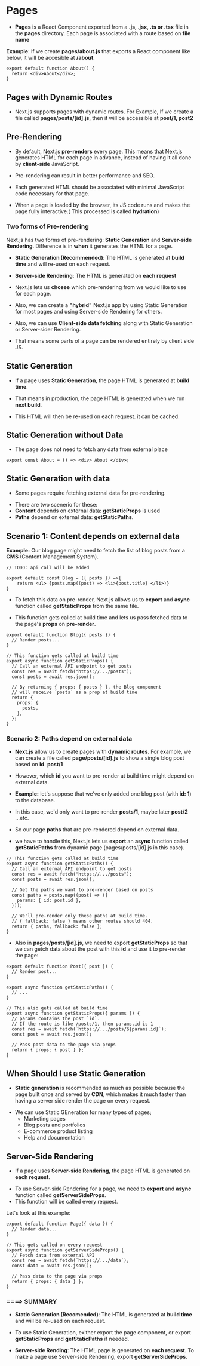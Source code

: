 # Pages

- **Pages** is a React Component exported from a **.js, .jsx, .ts or .tsx** file in the **pages** directory. Each page is associated with a route based on **file name**

**Example**: If we create **pages/about.js** that exports a React component like below, it will be accesible at **/about**.

```tsx
export default function About() {
  return <div>About</div>;
}
```

## Pages with Dynamic Routes

- Next.js supports pages with dynamic routes. For Example, If we create a file called **pages/posts/[id].js**, then it will be accessible at **post/1, post2**

## Pre-Rendering

- By default, Next.js **pre-renders** every page. This means that Next.js generates HTML for each page in advance, instead of having it all done by **client-side** JavaScript.

* Pre-rendering can result in better performance and SEO.

* Each generated HTML should be associated with minimal JavaScript code necessary for that page.
* When a page is loaded by the browser, its JS code runs and makes the page fully interactive.( This processed is called **hydration**)

### Two forms of Pre-rendering

Next.js has two forms of pre-rendering: **Static Generation** and **Server-side Rendering**. Difference is in **when** it generates the HTML for a page.

- **Static Generation (Recommended)**: The HTML is generated at **build time** and will re-used on each request.

* **Server-side Rendering**: The HTML is generated on **each request**

* Next.js lets us **chosee** which pre-rendering from we would like to use for each page.
* Also, we can create a **"hybrid"** Next.js app by using Static Generation for most pages and using Server-side Rendering for others.

* Also, we can use **Client-side data fetching** along with Static Generation or Server-sider Rendering.
* That means some parts of a page can be rendered entirely by client side JS.

## **Static Generation**

- If a page uses **Static Generation**, the page HTML is generated at **build time**.

* That means in production, the page HTML is generated when we run **next build**.

* This HTML will then be re-used on each request. it can be cached.

## **Static Generation without Data**

- The page does not need to fetch any data from external place

```tsx
export const About = () => <div> About </div>;
```

## **Static Generation with data**

- Some pages require fetching external data for pre-rendering.

* There are two scenerio for these:
* **Content** depends on external data: **getStaticProps** is used
* **Paths** depend on external data: **getStaticPaths**.

## Scenario 1: **Content** depends on external data

**Example:** Our blog page might need to fetch the list of blog posts from a **CMS** (Content Management System).

```tsx
// TODO: api call will be added

export default const Blog = ({ posts }) =>{
    return <ul> {posts.map((post) => <li>{post.title} </li>)}
}
```

- To fetch this data on pre-render, Next.js allows us to **export** and **async** function called **getStaticProps** from the same file.

* This function gets called at build time and lets us pass fetched data to the page's **props** on **pre-render**.

```tsx
export default function Blog({ posts }) {
  // Render posts...
}

// This function gets called at build time
export async function getStaticProps() {
  // Call an external API endpoint to get posts
  const res = await fetch("https://.../posts");
  const posts = await res.json();

  // By returning { props: { posts } }, the Blog component
  // will receive `posts` as a prop at build time
  return {
    props: {
      posts,
    },
  };
}
```

### **Scenario 2**: **Paths** depend on external data

- **Next.js** allow us to create pages with **dynamic routes**. For example, we can create a file called **page/posts/[id].js** to show a single blog post based on **id**. **post/1**

* However, which **id** you want to pre-render at build time might depend on external data.

* **Example:** let's suppose that we've only added one blog post (with **id: 1**) to the database.
* In this case, we'd only want to pre-render **posts/1**, maybe later **post/2** ...etc.

* So our page **paths** that are pre-rendered depend on external data.
* we have to handle this, Next.js lets us **export** an **async** function called **getStaticPaths** from dynamic page (pages/posts/[id].js in this case).

```tsx
// This function gets called at build time
export async function getStaticPaths() {
  // Call an external API endpoint to get posts
  const res = await fetch("https://.../posts");
  const posts = await res.json();

  // Get the paths we want to pre-render based on posts
  const paths = posts.map((post) => ({
    params: { id: post.id },
  }));

  // We'll pre-render only these paths at build time.
  // { fallback: false } means other routes should 404.
  return { paths, fallback: false };
}
```

- Also in **pages/posts/[id].js**, we need to export **getStaticProps** so that we can getch data about the post with this **id** and use it to pre-render the page:

```tsx
export default function Post({ post }) {
  // Render post...
}

export async function getStaticPaths() {
  // ...
}

// This also gets called at build time
export async function getStaticProps({ params }) {
  // params contains the post `id`.
  // If the route is like /posts/1, then params.id is 1
  const res = await fetch(`https://.../posts/${params.id}`);
  const post = await res.json();

  // Pass post data to the page via props
  return { props: { post } };
}
```

## When Should I use Static Generation

- **Static generation** is recommended as much as possible because the page built once and served by **CDN**, which makes it much faster than having a server side render the page on every request.

* We can use Static GEneration for many types of pages;
  - Marketing pages
  - Blog posts and portfolios
  - E-commerce product listing
  - Help and documentation

## Server-Side Rendering

- If a page uses **Server-side Rendering**, the page HTML is generated on **each request**.

* To use Server-side Rendering for a page, we need to **export** and **async** function called **getServerSideProps**.
* This function will be called every request.

Let's look at this example:

```tsx
export default function Page({ data }) {
  // Render data...
}

// This gets called on every request
export async function getServerSideProps() {
  // Fetch data from external API
  const res = await fetch(`https://.../data`);
  const data = await res.json();

  // Pass data to the page via props
  return { props: { data } };
}
```

### ====> SUMMARY

- **Static Generation (Recomended)**: The HTML is generated at **build time** and will be re-used on each request.

* To use Static Generation, exither export the page component, or export **getStaticProps** and **getStaticPaths** if needed.

* **Server-side Rending**: The HTML page is generated on **each request**. To make a page use Server-side Rendering, export **getServerSideProps**.
